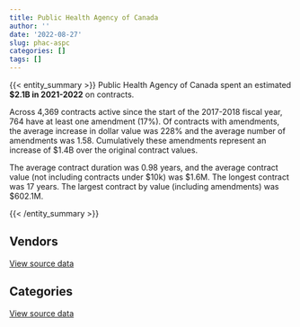 ```yaml
---
title: Public Health Agency of Canada
author: ''
date: '2022-08-27'
slug: phac-aspc
categories: []
tags: []
---
```


<script src="/rmarkdown-libs/htmlwidgets/htmlwidgets.js"></script>
<link href="/rmarkdown-libs/datatables-css/datatables-crosstalk.css" rel="stylesheet" />
<script src="/rmarkdown-libs/datatables-binding/datatables.js"></script>
<script src="/rmarkdown-libs/jquery/jquery-3.6.0.min.js"></script>
<link href="/rmarkdown-libs/dt-core-bootstrap/css/dataTables.bootstrap.min.css" rel="stylesheet" />
<link href="/rmarkdown-libs/dt-core-bootstrap/css/dataTables.bootstrap.extra.css" rel="stylesheet" />
<script src="/rmarkdown-libs/dt-core-bootstrap/js/jquery.dataTables.min.js"></script>
<script src="/rmarkdown-libs/dt-core-bootstrap/js/dataTables.bootstrap.min.js"></script>
<link href="/rmarkdown-libs/crosstalk/css/crosstalk.min.css" rel="stylesheet" />
<script src="/rmarkdown-libs/crosstalk/js/crosstalk.min.js"></script>
<script src="/rmarkdown-libs/htmlwidgets/htmlwidgets.js"></script>
<link href="/rmarkdown-libs/datatables-css/datatables-crosstalk.css" rel="stylesheet" />
<script src="/rmarkdown-libs/datatables-binding/datatables.js"></script>
<script src="/rmarkdown-libs/jquery/jquery-3.6.0.min.js"></script>
<link href="/rmarkdown-libs/dt-core-bootstrap/css/dataTables.bootstrap.min.css" rel="stylesheet" />
<link href="/rmarkdown-libs/dt-core-bootstrap/css/dataTables.bootstrap.extra.css" rel="stylesheet" />
<script src="/rmarkdown-libs/dt-core-bootstrap/js/jquery.dataTables.min.js"></script>
<script src="/rmarkdown-libs/dt-core-bootstrap/js/dataTables.bootstrap.min.js"></script>
<link href="/rmarkdown-libs/crosstalk/css/crosstalk.min.css" rel="stylesheet" />
<script src="/rmarkdown-libs/crosstalk/js/crosstalk.min.js"></script>

{{< entity_summary >}}
Public Health Agency of Canada spent an estimated **\$2.1B in 2021-2022** on contracts.

Across 4,369 contracts active since the start of the 2017-2018 fiscal year, 764 have at least one amendment (17%). Of contracts with amendments, the average increase in dollar value was 228% and the average number of amendments was 1.58. Cumulatively these amendments represent an increase of \$1.4B over the original contract values.

The average contract duration was 0.98 years, and the average contract value (not including contracts under \$10k) was \$1.6M. The longest contract was 17 years. The largest contract by value (including amendments) was \$602.1M.

{{< /entity_summary >}}

## Vendors

<div id="htmlwidget-1" style="width:100%;height:auto;" class="datatables html-widget"></div>
<script type="application/json" data-for="htmlwidget-1">{"x":{"style":"bootstrap","filter":"none","vertical":false,"data":[["<a href=\"/vendors/ab_sciex/\">AB SCIEX<\/a>","<a href=\"/vendors/abb/\">ABB<\/a>","<a href=\"/vendors/accenture/\">ACCENTURE<\/a>","<a href=\"/vendors/act/\">ACT<\/a>","<a href=\"/vendors/adapt_pharma_canada/\">ADAPT PHARMA CANADA<\/a>","<a href=\"/vendors/adpearl/\">ADPEARL<\/a>","<a href=\"/vendors/aeroports_de_montreal/\">AEROPORTS DE MONTREAL<\/a>","<a href=\"/vendors/ainsworth/\">AINSWORTH<\/a>","<a href=\"/vendors/amd_medicom/\">AMD MEDICOM<\/a>","<a href=\"/vendors/anixter_canada/\">ANIXTER CANADA<\/a>","<a href=\"/vendors/apotex/\">APOTEX<\/a>","<a href=\"/vendors/b_braun_of_canada/\">B BRAUN OF CANADA<\/a>","<a href=\"/vendors/bauer_hockey/\">BAUER HOCKEY<\/a>","<a href=\"/vendors/bavarian_nordic/\">BAVARIAN NORDIC<\/a>","<a href=\"/vendors/baxter/\">BAXTER<\/a>","<a href=\"/vendors/beckman_coulter_canada/\">BECKMAN COULTER CANADA<\/a>","<a href=\"/vendors/biron_groupe_sante/\">BIRON GROUPE SANTE<\/a>","<a href=\"/vendors/bluedot/\">BLUEDOT<\/a>","<a href=\"/vendors/bomimed/\">BOMIMED<\/a>","<a href=\"/vendors/bruker/\">BRUKER<\/a>","<a href=\"/vendors/calko_group/\">CALKO GROUP<\/a>","<a href=\"/vendors/campbell_drug_stores/\">CAMPBELL DRUG STORES<\/a>","<a href=\"/vendors/canadian_emergency_ventilators/\">CANADIAN EMERGENCY VENTILATORS<\/a>","<a href=\"/vendors/canadian_paediatric_society/\">CANADIAN PAEDIATRIC SOCIETY<\/a>","<a href=\"/vendors/canadian_red_cross/\">CANADIAN RED CROSS<\/a>","<a href=\"/vendors/carahsoft_technology/\">CARAHSOFT TECHNOLOGY<\/a>","<a href=\"/vendors/cbci_telecom/\">CBCI TELECOM<\/a>","<a href=\"/vendors/cepheid/\">CEPHEID<\/a>","<a href=\"/vendors/charron_human_resources/\">CHARRON HUMAN RESOURCES<\/a>","<a href=\"/vendors/chu_sainte_justine/\">CHU SAINTE JUSTINE<\/a>","<a href=\"/vendors/clermark/\">CLERMARK<\/a>","<a href=\"/vendors/commvault_systems/\">COMMVAULT SYSTEMS<\/a>","<a href=\"/vendors/confection_aventure/\">CONFECTION AVENTURE<\/a>","<a href=\"/vendors/convergint_technologies/\">CONVERGINT TECHNOLOGIES<\/a>","<a href=\"/vendors/cummins_canada/\">CUMMINS CANADA<\/a>","<a href=\"/vendors/dalhousie_university/\">DALHOUSIE UNIVERSITY<\/a>","<a href=\"/vendors/decisive_group/\">DECISIVE GROUP<\/a>","<a href=\"/vendors/dls_technology/\">DLS TECHNOLOGY<\/a>","<a href=\"/vendors/dnr_consulting_group/\">DNR CONSULTING GROUP<\/a>","<a href=\"/vendors/draeger/\">DRAEGER<\/a>","<a href=\"/vendors/dynacare/\">DYNACARE<\/a>","<a href=\"/vendors/eclipsys_solutions/\">ECLIPSYS SOLUTIONS<\/a>","<a href=\"/vendors/ekos_research_associates/\">EKOS RESEARCH ASSOCIATES<\/a>","<a href=\"/vendors/environics_research_group/\">ENVIRONICS RESEARCH GROUP<\/a>","<a href=\"/vendors/eperformance/\">EPERFORMANCE<\/a>","<a href=\"/vendors/esbe_scientific_industries/\">ESBE SCIENTIFIC INDUSTRIES<\/a>","<a href=\"/vendors/factiva/\">FACTIVA<\/a>","<a href=\"/vendors/fast_track_staffing/\">FAST TRACK STAFFING<\/a>","<a href=\"/vendors/fca_canada/\">FCA CANADA<\/a>","<a href=\"/vendors/federal_express_canada/\">FEDERAL EXPRESS CANADA<\/a>","<a href=\"/vendors/ference_company_consulting/\">FERENCE COMPANY CONSULTING<\/a>","<a href=\"/vendors/fisher_paykel_healthcare/\">FISHER PAYKEL HEALTHCARE<\/a>","<a href=\"/vendors/fluid_energy_group/\">FLUID ENERGY GROUP<\/a>","<a href=\"/vendors/forrester_research/\">FORRESTER RESEARCH<\/a>","<a href=\"/vendors/fresenius_kabi_canada/\">FRESENIUS KABI CANADA<\/a>","<a href=\"/vendors/fti_professional_grade/\">FTI PROFESSIONAL GRADE<\/a>","<a href=\"/vendors/g4s_security_services/\">G4S SECURITY SERVICES<\/a>","<a href=\"/vendors/galenvs_sciences/\">GALENVS SCIENCES<\/a>","<a href=\"/vendors/garda_security_group/\">GARDA SECURITY GROUP<\/a>","<a href=\"/vendors/gartner/\">GARTNER<\/a>","<a href=\"/vendors/general_electric_canada/\">GENERAL ELECTRIC CANADA<\/a>","<a href=\"/vendors/general_motors/\">GENERAL MOTORS<\/a>","<a href=\"/vendors/george_courey/\">GEORGE COUREY<\/a>","<a href=\"/vendors/getinge_canada/\">GETINGE CANADA<\/a>","<a href=\"/vendors/gilmore_reproductions/\">GILMORE REPRODUCTIONS<\/a>","<a href=\"/vendors/glaxosmithkline/\">GLAXOSMITHKLINE<\/a>","<a href=\"/vendors/global_life_sciences_solutions/\">GLOBAL LIFE SCIENCES SOLUTIONS<\/a>","<a href=\"/vendors/global_upholstery/\">GLOBAL UPHOLSTERY<\/a>","<a href=\"/vendors/greater_toronto_airport_authority/\">GREATER TORONTO AIRPORT AUTHORITY<\/a>","<a href=\"/vendors/groupe_robert/\">GROUPE ROBERT<\/a>","<a href=\"/vendors/hewlett_packard/\">HEWLETT PACKARD<\/a>","<a href=\"/vendors/icu_medical_canada/\">ICU MEDICAL CANADA<\/a>","<a href=\"/vendors/inksmith/\">INKSMITH<\/a>","<a href=\"/vendors/interactive_audio_visual/\">INTERACTIVE AUDIO VISUAL<\/a>","<a href=\"/vendors/international_reporting/\">INTERNATIONAL REPORTING<\/a>","<a href=\"/vendors/isoplex/\">ISOPLEX<\/a>","<a href=\"/vendors/itex/\">ITEX<\/a>","<a href=\"/vendors/j_sterling_industries/\">J STERLING INDUSTRIES<\/a>","<a href=\"/vendors/joseph_ribkoff/\">JOSEPH RIBKOFF<\/a>","<a href=\"/vendors/konica_minolta_business_solutions/\">KONICA MINOLTA BUSINESS SOLUTIONS<\/a>","<a href=\"/vendors/larry_penner_enterprises/\">LARRY PENNER ENTERPRISES<\/a>","<a href=\"/vendors/luminultra_technologies/\">LUMINULTRA TECHNOLOGIES<\/a>","<a href=\"/vendors/mckesson_canada/\">MCKESSON CANADA<\/a>","<a href=\"/vendors/medtronic_canada/\">MEDTRONIC CANADA<\/a>","<a href=\"/vendors/meridian_medical_technologies/\">MERIDIAN MEDICAL TECHNOLOGIES<\/a>","<a href=\"/vendors/metro_logistics/\">METRO LOGISTICS<\/a>","<a href=\"/vendors/micronostyx/\">MICRONOSTYX<\/a>","<a href=\"/vendors/ministry_of_finance/\">MINISTRY OF FINANCE<\/a>","<a href=\"/vendors/mitsubishi_motor_sales/\">MITSUBISHI MOTOR SALES<\/a>","<a href=\"/vendors/mnp/\">MNP<\/a>","<a href=\"/vendors/mufactor/\">MUFACTOR<\/a>","<a href=\"/vendors/natco_pharma_canada/\">NATCO PHARMA CANADA<\/a>","<a href=\"/vendors/nav_canada/\">NAV CANADA<\/a>","<a href=\"/vendors/neptune_security_services/\">NEPTUNE SECURITY SERVICES<\/a>","<a href=\"/vendors/nissan_canada/\">NISSAN CANADA<\/a>","<a href=\"/vendors/nova_networks/\">NOVA NETWORKS<\/a>","<a href=\"/vendors/onx_enterprise_solutions/\">ONX ENTERPRISE SOLUTIONS<\/a>","<a href=\"/vendors/oproma/\">OPROMA<\/a>","<a href=\"/vendors/optiv_canada_federal/\">OPTIV CANADA FEDERAL<\/a>","<a href=\"/vendors/oracle_canada/\">ORACLE CANADA<\/a>","<a href=\"/vendors/paladin_group/\">PALADIN GROUP<\/a>","<a href=\"/vendors/pattison_sign_group/\">PATTISON SIGN GROUP<\/a>","<a href=\"/vendors/precision_adm/\">PRECISION ADM<\/a>","<a href=\"/vendors/primed_medical_products/\">PRIMED MEDICAL PRODUCTS<\/a>","<a href=\"/vendors/proline_advantage/\">PROLINE ADVANTAGE<\/a>","<a href=\"/vendors/proquest/\">PROQUEST<\/a>","<a href=\"/vendors/purespirit_solutions/\">PURESPIRIT SOLUTIONS<\/a>","<a href=\"/vendors/quartz_nature/\">QUARTZ NATURE<\/a>","<a href=\"/vendors/quintet_consulting/\">QUINTET CONSULTING<\/a>","<a href=\"/vendors/reactor_engineering_group/\">REACTOR ENGINEERING GROUP<\/a>","<a href=\"/vendors/roudel_medical_and_surgical/\">ROUDEL MEDICAL AND SURGICAL<\/a>","<a href=\"/vendors/salesforce_canada/\">SALESFORCE CANADA<\/a>","<a href=\"/vendors/sas_institute/\">SAS INSTITUTE<\/a>","<a href=\"/vendors/scalar_decisions/\">SCALAR DECISIONS<\/a>","<a href=\"/vendors/seqirus_canada/\">SEQIRUS CANADA<\/a>","<a href=\"/vendors/shi_canada/\">SHI CANADA<\/a>","<a href=\"/vendors/smiths_medical_canada/\">SMITHS MEDICAL CANADA<\/a>","<a href=\"/vendors/softsim_technologies/\">SOFTSIM TECHNOLOGIES<\/a>","<a href=\"/vendors/spartan_bioscience/\">SPARTAN BIOSCIENCE<\/a>","<a href=\"/vendors/stanfields/\">STANFIELDS<\/a>","<a href=\"/vendors/steris_canada/\">STERIS CANADA<\/a>","<a href=\"/vendors/stryker_canada/\">STRYKER CANADA<\/a>","<a href=\"/vendors/subaru_canada/\">SUBARU CANADA<\/a>","<a href=\"/vendors/suncor_energy/\">SUNCOR ENERGY<\/a>","<a href=\"/vendors/supermax_healthcare_canada/\">SUPERMAX HEALTHCARE CANADA<\/a>","<a href=\"/vendors/systems_for_research/\">SYSTEMS FOR RESEARCH<\/a>","<a href=\"/vendors/systemscope/\">SYSTEMSCOPE<\/a>","<a href=\"/vendors/tenaquip/\">TENAQUIP<\/a>","<a href=\"/vendors/tervita/\">TERVITA<\/a>","<a href=\"/vendors/the_calgary_airport_authority/\">THE CALGARY AIRPORT AUTHORITY<\/a>","<a href=\"/vendors/the_stevens_company/\">THE STEVENS COMPANY<\/a>","<a href=\"/vendors/thornhill_medical/\">THORNHILL MEDICAL<\/a>","<a href=\"/vendors/toronto_stamp/\">TORONTO STAMP<\/a>","<a href=\"/vendors/triplewell_canada/\">TRIPLEWELL CANADA<\/a>","<a href=\"/vendors/trudell_healthcare_solutions/\">TRUDELL HEALTHCARE SOLUTIONS<\/a>","<a href=\"/vendors/university_of_british_columbia/\">UNIVERSITY OF BRITISH COLUMBIA<\/a>","<a href=\"/vendors/university_of_calgary/\">UNIVERSITY OF CALGARY<\/a>","<a href=\"/vendors/university_of_guelph/\">UNIVERSITY OF GUELPH<\/a>","<a href=\"/vendors/university_of_ottawa/\">UNIVERSITY OF OTTAWA<\/a>","<a href=\"/vendors/university_of_regina/\">UNIVERSITY OF REGINA<\/a>","<a href=\"/vendors/university_of_saskatchewan/\">UNIVERSITY OF SASKATCHEWAN<\/a>","<a href=\"/vendors/university_of_toronto/\">UNIVERSITY OF TORONTO<\/a>","<a href=\"/vendors/university_of_waterloo/\">UNIVERSITY OF WATERLOO<\/a>","<a href=\"/vendors/university_of_western_ontario/\">UNIVERSITY OF WESTERN ONTARIO<\/a>","<a href=\"/vendors/urban_valley_transport/\">URBAN VALLEY TRANSPORT<\/a>","<a href=\"/vendors/vancouver_airport_authority/\">VANCOUVER AIRPORT AUTHORITY<\/a>","<a href=\"/vendors/vanrx_pharmasystems/\">VANRX PHARMASYSTEMS<\/a>","<a href=\"/vendors/virtual_possibilities_division/\">VIRTUAL POSSIBILITIES DIVISION<\/a>","<a href=\"/vendors/visiontec/\">VISIONTEC<\/a>","<a href=\"/vendors/voyageur_transportation/\">VOYAGEUR TRANSPORTATION<\/a>","<a href=\"/vendors/waters/\">WATERS<\/a>","<a href=\"/vendors/wazana_clothing/\">WAZANA CLOTHING<\/a>","<a href=\"/vendors/westcomb_outerwear/\">WESTCOMB OUTERWEAR<\/a>","<a href=\"/vendors/winmar_canada_international/\">WINMAR CANADA INTERNATIONAL<\/a>","<a href=\"/vendors/woolly_mammoth_outerwear/\">WOOLLY MAMMOTH OUTERWEAR<\/a>"],[63649.41,null,31932.06,null,null,null,null,null,null,370773.9,null,null,null,4405322.4,null,425126.83,null,null,null,39793.99,null,null,null,2534056.92,null,null,null,null,34804,107772.12,null,5597.57,null,17495.98,null,null,4819.75,28862.2,116435.04,null,null,496751.17,null,5869.92,null,null,770257.99,null,null,null,null,null,null,null,null,null,null,null,null,71347.5,62090.51,null,null,672847.68,16950,14205799.73,null,11477.98,null,null,null,null,null,null,72371.04,null,20420.4,null,null,2079,28864.5,null,392263.68,null,88511.29,null,null,104129.03,null,null,null,null,null,null,27516.63,null,8920.94,5152.8,null,680617.53,null,4138.08,null,null,null,26291.13,null,null,null,null,null,null,35877.5,12295.27,null,22446.66,null,null,null,null,36403.37,14947.3,null,null,null,null,null,null,36225,null,null,null,null,null,null,176079.4,38603.85,300798.7,463097.7,null,286038.42,null,56528.17,94543.25,null,null,null,null,null,null,15970.5,null,null,null,null],[67214.25,null,27370.34,9596.25,155940,null,null,null,170389.69,null,null,null,null,null,null,189266.26,null,173915.88,78618.01,39988.64,null,1790850.95,null,2540999.54,1477710.08,null,10769.8,null,null,133066.39,2289.83,11014.5,null,null,128336.25,null,5777.9,30836.4,null,404949.18,null,null,17037.57,179619.58,35527.2,1586987.52,772368.29,null,null,null,null,null,null,null,null,null,null,null,608753.76,59972.5,67253.85,null,null,674691.1,null,16621881.36,null,null,null,null,null,null,null,10676.58,99953.96,null,null,null,null,8454.6,null,null,772688.35,1017696.92,147347.64,null,null,380832.79,40075.35,102773.23,null,183455.5,2733333.33,null,null,null,76767.04,3882.25,null,22766.71,null,11285.67,null,null,null,47562.13,null,null,9351.88,null,null,null,null,24999.45,9679171.56,31199.48,null,31188,2014169.59,null,22345.06,null,28716.45,null,null,null,39776,37755.36,21238.77,null,440177.51,5345363.17,null,null,null,77335.01,38709.62,328674.74,406675.28,null,296797.19,null,null,null,null,null,null,null,356293,117569.63,null,null,null,null,null],[77982.69,null,3652849.74,438.69,null,2784320,null,42431.3,18850771.85,null,214149.81,3993774.25,7345000,null,12597098.37,284560.4,null,763984.03,7121983.94,75139.25,17514455.97,163415149.05,169500000,2447241.11,19198991.95,7256.08,null,null,null,127202.49,417893.92,null,8102377.25,61210.91,9959.46,1497232.3,null,16529.31,null,10557603.62,null,null,182964.95,null,null,51715850.5,null,2222.07,44268.83,17238137.47,78750,6448443.7,74641995.15,null,822735.21,237300000,2912943.48,4188092.29,4124677.44,2103898.02,5615.58,9381476.71,39664078.02,7268404.33,13887.7,16591346.63,297093.41,null,4204721.11,10125055.29,7566480,6439913.22,56529832,null,79100,113565000,null,27792616.91,26324893.09,12790.79,null,102986210.97,null,17737003.48,2916884.65,23832455,9943778.07,459202.65,341753.76,328939.54,256160830,1530066.52,1266666.67,null,null,38665.98,null,null,45000.22,417485.46,17629718.43,null,12474475,47675313.68,373182500,null,57775.21,4698041.71,71943.15,10689319.15,48540881.83,10579.31,null,null,9652725.73,51212.59,5773417.99,null,147034380.41,17639063.76,29985.1,42480890.04,null,null,69305076.93,3034500,null,1677851.07,null,602299.32,108178807.72,195105755.77,27177969,6693622.09,8231263.87,8030.14,38603.85,305616.62,458941.16,null,488919.37,244434.83,null,null,7445927.27,null,7412039.8,172977959.2,null,4809222.84,null,62951295.28,6623720.17,53100000,33625034.35],[94235.72,12016.5,6186205.09,null,null,4619440,8294161.13,null,18537554.91,null,226564.29,964482.9,null,null,2729371.31,586076.39,53460393.73,null,5370267.05,75139.25,3566730.55,null,null,2607305.07,74462865.95,5726.62,null,40505521.81,null,127202.49,null,null,6982342.75,145798,68966.34,1751035.61,null,29506.2,null,18136.09,132774448.34,null,189245.77,null,null,261166.68,null,20220.5,null,73161862.53,null,2831888.95,32742635.42,306435,1014521.46,null,13449456.52,7254282.71,17172891.49,411762.62,6591627.85,1489123.29,null,7876304.61,null,9345509.95,34958.53,null,39518446.92,15146086.8,null,null,null,null,null,null,null,21047625.09,22723441.92,14690.13,null,135495.1,null,null,10250967.23,48869921.78,10682874.68,459202.65,103556.22,535263.42,null,467947.18,null,255474.92,null,null,null,4962.72,627615.07,52887.23,18206053.29,null,5808725,19662086.47,null,null,53663.33,3173974.61,30877.09,37618180.85,13716468.17,216564.72,29832,null,9652725.73,46926.3,null,null,null,10407536.24,7804.34,null,null,18928.56,104339933.88,null,null,879350.84,null,5636903.87,552020.22,null,null,3883471.71,10150038.22,27914.28,27967.5,298275.4,683887.13,7051.2,573160.75,494625.54,null,null,9134072.73,11791021.92,3706019.9,null,null,4799206.93,null,36540694.39,5133886.45,null,36018161.52]],"container":"<table class=\"table table-striped table-hover row-border order-column display\">\n  <thead>\n    <tr>\n      <th>Vendor<\/th>\n      <th>2018-2019<\/th>\n      <th>2019-2020<\/th>\n      <th>2020-2021<\/th>\n      <th>2021-2022<\/th>\n    <\/tr>\n  <\/thead>\n<\/table>","options":{"order":[[4,"desc"]],"pageLength":10,"autoWidth":true,"columnDefs":[{"targets":1,"render":"function(data, type, row, meta) {\n    return type !== 'display' ? data : DTWidget.formatCurrency(data, \"$\", 2, 3, \",\", \".\", true, null);\n  }"},{"targets":2,"render":"function(data, type, row, meta) {\n    return type !== 'display' ? data : DTWidget.formatCurrency(data, \"$\", 2, 3, \",\", \".\", true, null);\n  }"},{"targets":3,"render":"function(data, type, row, meta) {\n    return type !== 'display' ? data : DTWidget.formatCurrency(data, \"$\", 2, 3, \",\", \".\", true, null);\n  }"},{"targets":4,"render":"function(data, type, row, meta) {\n    return type !== 'display' ? data : DTWidget.formatCurrency(data, \"$\", 2, 3, \",\", \".\", true, null);\n  }"},{"width":"16%","targets":[1,2,3,4]},{"className":"dt-right","targets":[1,2,3,4]}],"orderClasses":false}},"evals":["options.columnDefs.0.render","options.columnDefs.1.render","options.columnDefs.2.render","options.columnDefs.3.render"],"jsHooks":[]}</script>
<p class="text-right">
<a href="https://github.com/GoC-Spending/contracts-data/tree/main/data/out/departments/phac-aspc/summary_by_fiscal_year_by_vendor.csv" class="source-data-link btn btn-link">View source data</a>
</p>

## Categories

<div id="htmlwidget-2" style="width:100%;height:auto;" class="datatables html-widget"></div>
<script type="application/json" data-for="htmlwidget-2">{"x":{"style":"bootstrap","filter":"none","vertical":false,"data":[["<a href=\"/categories/0_other/\">(Other)<\/a>","<a href=\"/categories/1_facilities_and_construction/\">Facilities and construction<\/a>","<a href=\"/categories/10_office_management/\">Office management<\/a>","<a href=\"/categories/2_professional_services/\">Professional services<\/a>","<a href=\"/categories/3_information_technology/\">Information technology<\/a>","<a href=\"/categories/4_medical/\">Medical<\/a>","<a href=\"/categories/5_transportation_and_logistics/\">Transportation and logistics<\/a>","<a href=\"/categories/6_industrial_products_and_services/\">Industrial products and services<\/a>","<a href=\"/categories/7_travel/\">Travel<\/a>","<a href=\"/categories/8_security_and_protection/\">Security and protection<\/a>","<a href=\"/categories/9_human_capital/\">Human capital<\/a>"],[319158.81,3847708.57,816347.58,31179774.43,5773855.09,12689580.09,74172.08,5725821.6,null,184284.02,2063007.14],[262970.36,7974539.95,627701.55,34268244.16,4202306.55,34879043.78,346364.44,8552652.39,41937.8,2132816.49,1530947.42],[128954.81,58370662.11,4955253.93,103409865.82,25598323.5,3464398021.36,12507498.35,176540004.43,null,36083975.71,3288849.8],[34030.9,4966600.42,617580.31,454947583.4,46341251.57,1484678180.08,7070786.22,16514254.38,null,76105210.04,4931995.11]],"container":"<table class=\"table table-striped table-hover row-border order-column display\">\n  <thead>\n    <tr>\n      <th>Category<\/th>\n      <th>2018-2019<\/th>\n      <th>2019-2020<\/th>\n      <th>2020-2021<\/th>\n      <th>2021-2022<\/th>\n    <\/tr>\n  <\/thead>\n<\/table>","options":{"order":[[4,"desc"]],"dom":"t","pageLength":30,"autoWidth":true,"columnDefs":[{"targets":1,"render":"function(data, type, row, meta) {\n    return type !== 'display' ? data : DTWidget.formatCurrency(data, \"$\", 2, 3, \",\", \".\", true, null);\n  }"},{"targets":2,"render":"function(data, type, row, meta) {\n    return type !== 'display' ? data : DTWidget.formatCurrency(data, \"$\", 2, 3, \",\", \".\", true, null);\n  }"},{"targets":3,"render":"function(data, type, row, meta) {\n    return type !== 'display' ? data : DTWidget.formatCurrency(data, \"$\", 2, 3, \",\", \".\", true, null);\n  }"},{"targets":4,"render":"function(data, type, row, meta) {\n    return type !== 'display' ? data : DTWidget.formatCurrency(data, \"$\", 2, 3, \",\", \".\", true, null);\n  }"},{"width":"16%","targets":[1,2,3,4]},{"className":"dt-right","targets":[1,2,3,4]}],"orderClasses":false,"lengthMenu":[10,25,30,50,100]}},"evals":["options.columnDefs.0.render","options.columnDefs.1.render","options.columnDefs.2.render","options.columnDefs.3.render"],"jsHooks":[]}</script>
<p class="text-right">
<a href="https://github.com/GoC-Spending/contracts-data/tree/main/data/out/departments/phac-aspc/summary_by_fiscal_year_by_category.csv" class="source-data-link btn btn-link">View source data</a>
</p>
